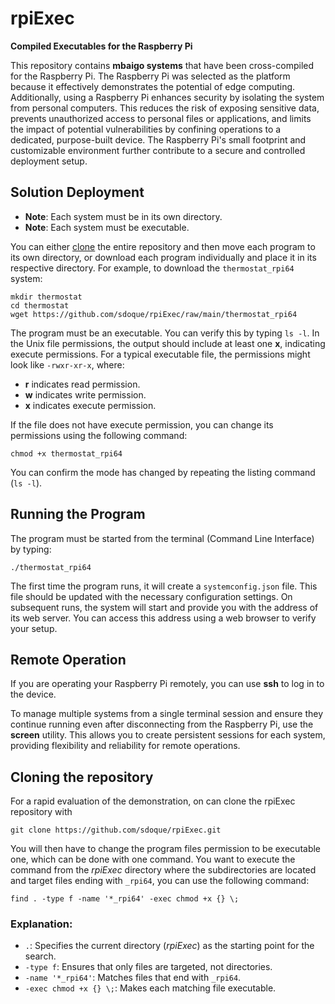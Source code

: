 # rpiExec

**Compiled Executables for the Raspberry Pi**

This repository contains **mbaigo systems** that have been cross-compiled for the Raspberry Pi. The Raspberry Pi was selected as the platform because it effectively demonstrates the potential of edge computing. Additionally, using a Raspberry Pi enhances security by isolating the system from personal computers. This reduces the risk of exposing sensitive data, prevents unauthorized access to personal files or applications, and limits the impact of potential vulnerabilities by confining operations to a dedicated, purpose-built device. The Raspberry Pi's small footprint and customizable environment further contribute to a secure and controlled deployment setup.

## Solution Deployment

- **Note**: Each system must be in its own directory.
- **Note**: Each system must be executable.

You can either [clone](#cloning-the-repository) the entire repository and then move each program to its own directory, or download each program individually and place it in its respective directory. For example, to download the `thermostat_rpi64` system:

```
mkdir thermostat
cd thermostat
wget https://github.com/sdoque/rpiExec/raw/main/thermostat_rpi64
```

The program must be an executable. You can verify this by typing `ls -l`. In the Unix file permissions, the output should include at least one **x**, indicating execute permissions. For a typical executable file, the permissions might look like `-rwxr-xr-x`, where:

- **r** indicates read permission.
- **w** indicates write permission.
- **x** indicates execute permission.

If the file does not have execute permission, you can change its permissions using the following command:

```
chmod +x thermostat_rpi64
```

You can confirm the mode has changed by repeating the listing command (`ls -l`).

## Running the Program

The program must be started from the terminal (Command Line Interface) by typing:

```
./thermostat_rpi64
```

The first time the program runs, it will create a `systemconfig.json` file. This file should be updated with the necessary configuration settings. On subsequent runs, the system will start and provide you with the address of its web server. You can access this address using a web browser to verify your setup.

## Remote Operation
If you are operating your Raspberry Pi remotely, you can use **ssh** to log in to the device. 

To manage multiple systems from a single terminal session and ensure they continue running even after disconnecting from the Raspberry Pi, use the **screen** utility. This allows you to create persistent sessions for each system, providing flexibility and reliability for remote operations.

## Cloning the repository
For a rapid evaluation of the demonstration, on can clone the rpiExec repository with 

```
git clone https://github.com/sdoque/rpiExec.git
```

You will then have to change the program files permission to be executable one, which can be done with one command. You want to execute the command from the *rpiExec* directory where the subdirectories are located and target files ending with `_rpi64`, you can use the following command:

```
find . -type f -name '*_rpi64' -exec chmod +x {} \;
```

### Explanation:
- `.`: Specifies the current directory (*rpiExec*) as the starting point for the search.
- `-type f`: Ensures that only files are targeted, not directories.
- `-name '*_rpi64'`: Matches files that end with `_rpi64`.
- `-exec chmod +x {} \;`: Makes each matching file executable.

